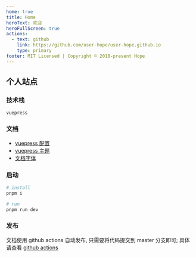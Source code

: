 ```yaml
---
home: true
title: Home
heroText: 欢迎
heroFullScreen: true
actions:
  - text: github
    link: https://github.com/user-hope/user-hope.github.io
    type: primary
footer: MIT Licensed | Copyright © 2018-present Hope
---
```



## 个人站点

### 技术栈

`vuepress`

### 文档

- [vuepress 配置](https://v2.vuepress.vuejs.org/zh/guide/configuration.html)
- [vuepress 主题](https://theme-hope.vuejs.press/zh/guide/feature/copy-code.html#%E4%BD%BF%E7%94%A8)
- [文档字体](https://fonts.google.com/)

### 启动

```bash
# install
pnpm i

# run
pnpm run dev
```

### 发布

文档使用 github actions 自动发布, 只需要将代码提交到 master 分支即可; 具体请查看 [github actions](https://docs.github.com/zh/actions)

